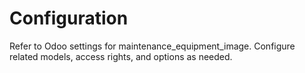 # Configuration

Refer to Odoo settings for maintenance_equipment_image. Configure related models, access rights, and options as needed.
